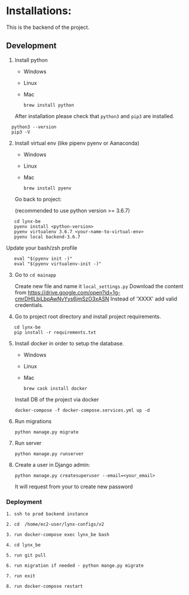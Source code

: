 # Installations:

This is the backend of the project.

## Development

1. Install python  
    - Windows
    
    - Linux
    
    - Mac
    
        `brew install python`
          
   After installation please check that ```python3``` and ```pip3``` are installed.
   
```
  python3 --version
  pip3 -V
```
      
2. Install virtual env (like pipenv pyenv or Aanaconda)
    
    - Windows
    
    - Linux
    
    - Mac
    
        `brew install pyenv`
       
   Go back to project:
   
   (recommended to use python version >= 3.6.7)
   
```
   cd lynx-be
   pyenv install <python-version>
   pyenv virtualenv 3.6.7 <your-name-to-virtual-env>
   pyenv local backend-3.6.7
```
   
   Update your bash/zsh profile
   
```
   eval "$(pyenv init -)"
   eval "$(pyenv virtualenv-init -)"
```
   
3. Go to `cd mainapp`

    Create new file and name it `local_settings.py`
    Download the content from https://drive.google.com/open?id=1g-cmrDHILbiLbpAwNvYys6jmSzO3xASN
    Instead of 'XXXX' add valid credentials.
    
4. Go to project root directory and install project requirements.

```
   cd lynx-be
   pip install -r requirements.txt
```
   
5. Install docker in order to setup the database.
    - Windows
    
    - Linux
    
    - Mac
   
        `brew cask install docker`
        
    Install DB of the project via docker 
    
    `docker-compose -f docker-compose.services.yml up -d`
    
6. Run migrations

    `python manage.py migrate`
    
6. Run server

    `python manage.py runserver`
    
7. Create a user in Django admin:

    `python manage.py createsuperuser --email=<your_email>`
    
    It will request from your to create new password

### Deployment

```
1. ssh to prod backend instance 

2. cd  /home/ec2-user/lynx-configs/v2

3. run docker-compose exec lynx_be bash

4. cd lynx_be

5. run git pull

6. run migration if needed - python mange.py migrate

7. run exit

8. run docker-compose restart
```